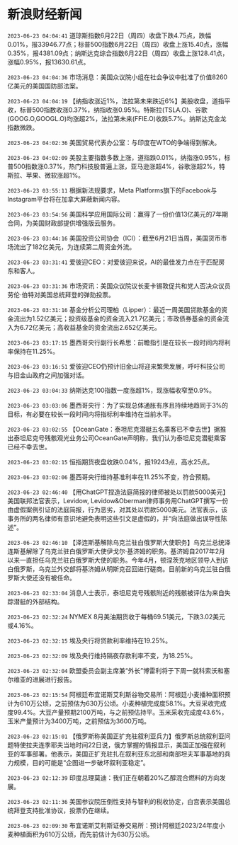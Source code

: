# 新浪财经新闻
`2023-06-23 04:04:41` 道琼斯指数6月22日（周四）收盘下跌4.75点，跌幅0.01%，报33946.77点；标普500指数6月22日（周四）收盘上涨15.40点，涨幅0.35%，报4381.09点；纳斯达克综合指数6月22日（周四）收盘上涨128.41点，涨幅0.95%，报13630.61点。

`2023-06-23 04:04:36` 市场消息：美国众议院小组在社会争议中批准了价值8260亿美元的美国国防部法案。

`2023-06-23 04:04:19` 【纳指收涨近1%，法拉第未来跌近6%】美股收盘，道指平收，标普500指数收涨0.37%，纳指收涨0.95%。特斯拉(TSLA.O)、谷歌(GOOG.O,GOOGL.O)均涨超2%，法拉第未来(FFIE.O)收跌5.7%。纳斯达克金龙指数微跌。

`2023-06-23 04:02:36` 美国贸易代表办公室：与印度在WTO的争端得到解决。

`2023-06-23 04:02:09` 美股主要指数多数上涨，道指跌0.01%，纳指涨0.95%，标普500指数涨0.37%，热门科技股普遍上涨，亚马逊涨超4%，谷歌涨超2%，特斯拉、苹果、微软涨超1%。

`2023-06-23 03:55:11` 根据新法规要求，Meta Platforms旗下的Facebook与Instagram平台将在加拿大屏蔽新闻内容。

`2023-06-23 03:54:56` 美国科学应用国际公司：赢得了一份价值13亿美元的7年期合同，为美国财政部提供增强版云服务。

`2023-06-23 03:44:16` 美国投资公司协会（ICI）：截至6月21日当周，美国货币市场流出了182亿美元，为连续第二周资金外流。

`2023-06-23 03:31:41` 爱彼迎CEO：对爱彼迎来说，AI的最佳发力点在于匹配房东和客人。

`2023-06-23 03:31:36` 市场资讯：美国众议院议长麦卡锡敦促共和党人否决众议员劳伦·伯特对美国总统拜登的弹劾投票。

`2023-06-23 03:31:16`  基金分析公司理柏（Lipper）：最近一周美国贷款基金的资金流出为1.52亿美元；投资级基金的资金流入21.7亿美元；市政债券基金的资金流入为6.72亿美元；高收益基金的资金流出2.652亿美元。

`2023-06-23 03:17:15` 墨西哥央行副行长希思：前瞻指引是在较长一段时间内将利率保持在11.25%。

`2023-06-23 03:16:51` 爱彼迎CEO仍预计旧金山将迎来繁荣发展，呼吁科技公司与旧金山政府之间加强对话。

`2023-06-23 03:04:33` 纳斯达克100指数一度涨超1%，现涨幅收窄至0.9%。

`2023-06-23 03:03:06` 墨西哥央行：为了实现总体通胀有序且持续地趋同于3%的目标，有必要在较长一段时间内将指标利率维持在当前水平。

`2023-06-23 03:02:55` 【OceanGate：泰坦尼克潜艇五名乘客已不幸去世】据推出泰坦尼克号残骸观光业务公司OceanGate声明称，我们认为泰坦尼克潜艇乘客已经不幸去世。

`2023-06-23 03:02:15` 恒指期货夜盘收跌0.04%，报19243点，高水25点。

`2023-06-23 03:02:06` 墨西哥央行维持基准利率在11.25%不变，符合预期。

`2023-06-23 02:46:40` 【用ChatGPT捏造法庭简报的律师被处以罚款5000美元】美国联邦法官表示，Levidow, Levidow&Oberman律师事务用ChatGPT撰写一份由虚假案例引证的法庭简报，行为恶劣，对其处以罚款5000美元。法官表示，该事务所的两名律师有意识地避免表明这些引文是虚假的，并“向法庭做出误导性陈述”。

`2023-06-23 02:46:10` 【泽连斯基解除乌克兰驻白俄罗斯大使职务】乌克兰总统泽连斯基解除了乌克兰驻白俄罗斯大使伊戈尔·基济姆的职务。基济姆自2017年2月以来一直担任乌克兰驻白俄罗斯大使的职务。今年4月，顿涅茨克地区领导人到访白俄罗斯，乌克兰外交部将基济姆从明斯克召回进行磋商。目前新的乌克兰驻白俄罗斯大使还没有被任命。

`2023-06-23 02:33:04` 消息人士表示，泰坦尼克号残骸附近的残骸被评估为来自失踪潜艇的外部结构。

`2023-06-23 02:32:24` NYMEX 8月美油期货收于每桶69.51美元，下跌3.02美元或4.16%。

`2023-06-23 02:32:15` 埃及央行将贷款利率维持在19.25%。

`2023-06-23 02:32:09` 埃及央行维持隔夜存款利率不变，为18.25%。

`2023-06-23 02:32:04`  欧盟委员会副主席兼“外长”博雷利将于下周一就科索沃和塞尔维亚的进展进行报告。

`2023-06-23 02:15:54` 阿根廷布宜诺斯艾利斯谷物交易所：阿根廷小麦播种面积预计为610万公顷，之前预估为630万公顷。小麦种植完成度58.1%。大豆采收完成度99.4%。大豆产量预期2100万吨，与之前预估持平。玉米采收完成度43.6%，玉米产量预计为3400万吨，之前预估为3600万吨。

`2023-06-23 02:15:01` 【俄罗斯称美国正扩充驻叙利亚兵力】俄罗斯总统叙利亚问题特使拉夫连季耶夫当地时间22日说，俄方掌握的情报显示，美国正加强在叙利亚的军事部署。他表示，美国正扩充驻扎在叙利亚东北部和南部坦夫军事基地的兵力规模，目的可能是“企图进一步破坏叙利亚稳定”。

`2023-06-23 02:12:39` 印度总理莫迪：我们正在朝着20%乙醇混合燃料的方向发展。

`2023-06-23 02:11:36` 美国参议院压倒性支持与智利的税收协定，白宫表示美国总统拜登支持批准协议，投票仍在继续。

`2023-06-23 02:09:30` 布宜诺斯艾利斯证券交易所：预计阿根廷2023/24年度小麦种植面积为610万公顷，而先前估计为630万公顷。

